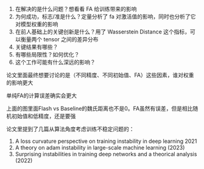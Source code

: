 1. 在解决的是什么问题？想看看 FA 给训练带来的影响
2. 为何成功，标志/准是什么？定量分析了 fa 对激活值的影响，同时也分析了它对模型权重的影响
3. 在前人基础上的关键创新是什么？用了 Wasserstein Distance 这个指标，可以衡量两个 tensor 之间的差异分布
4. 关键结果有哪些？
5. 有哪些局限性？如何优化？
6. 这个工作可能有什么深远的影响？

论文里面最终想要讨论的是（不同精度、不同初始值、FA）这些因素，谁对权重的影响更大

单纯FA的计算误差确实会更大

上面的图里面Flash vs Baseline的魏氏距离也不是0。FA虽然有误差，但是相比随机初始值和低精度，还是要强


论文里提到了几篇从算法角度考虑训练不稳定问题的：
1. A loss curvature perspective on training instability in deep learning 2021
2. A theory on adam instability in large-scale machine learning (2023)
3. Surprising instabilities in training deep networks and a theorical analysis (2022)
